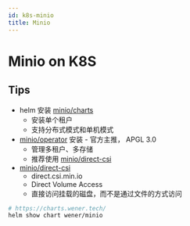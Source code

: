 ```yaml
---
id: k8s-minio
title: Minio
---
```


# Minio on K8S

## Tips

- helm 安装 [minio/charts](https://github.com/minio/charts)
  - 安装单个租户
  - 支持分布式模式和单机模式
- [minio/operator](https://github.com/minio/operator) 安装 - 官方主推， APGL 3.0
  - 管理多租户、多存储
  - 推荐使用 [minio/direct-csi](https://github.com/minio/direct-csi)
- [minio/direct-csi](https://github.com/minio/direct-csi)
  - direct.csi.min.io
  - Direct Volume Access
  - 直接访问挂载的磁盘，而不是通过文件的方式访问

```bash
# https://charts.wener.tech/
helm show chart wener/minio
```
